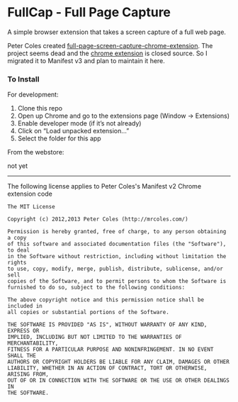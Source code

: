 FullCap - Full Page Capture
========================

A simple browser extension that takes a screen capture of a full web page.

Peter Coles created [full-page-screen-capture-chrome-extension](https://github.com/mrcoles/full-page-screen-capture-chrome-extension). The project seems dead and the [chrome extension](https://chromewebstore.google.com/detail/gofullpage-full-page-scre/fdpohaocaechififmbbbbbknoalclacl) is closed source. So I migrated it to Manifest v3 and plan to maintain it here.

### To Install

For development:

1. Clone this repo
2. Open up Chrome and go to the extensions page (Window → Extensions)
3. Enable developer mode (if it’s not already)
4. Click on “Load unpacked extension…”
5. Select the folder for this app

From the webstore:

not yet

---

The following license applies to Peter Coles's Manifest v2 Chrome extension code

```
The MIT License

Copyright (c) 2012,2013 Peter Coles (http://mrcoles.com/)

Permission is hereby granted, free of charge, to any person obtaining a copy
of this software and associated documentation files (the "Software"), to deal
in the Software without restriction, including without limitation the rights
to use, copy, modify, merge, publish, distribute, sublicense, and/or sell
copies of the Software, and to permit persons to whom the Software is
furnished to do so, subject to the following conditions:

The above copyright notice and this permission notice shall be included in
all copies or substantial portions of the Software.

THE SOFTWARE IS PROVIDED "AS IS", WITHOUT WARRANTY OF ANY KIND, EXPRESS OR
IMPLIED, INCLUDING BUT NOT LIMITED TO THE WARRANTIES OF MERCHANTABILITY,
FITNESS FOR A PARTICULAR PURPOSE AND NONINFRINGEMENT. IN NO EVENT SHALL THE
AUTHORS OR COPYRIGHT HOLDERS BE LIABLE FOR ANY CLAIM, DAMAGES OR OTHER
LIABILITY, WHETHER IN AN ACTION OF CONTRACT, TORT OR OTHERWISE, ARISING FROM,
OUT OF OR IN CONNECTION WITH THE SOFTWARE OR THE USE OR OTHER DEALINGS IN
THE SOFTWARE.
```